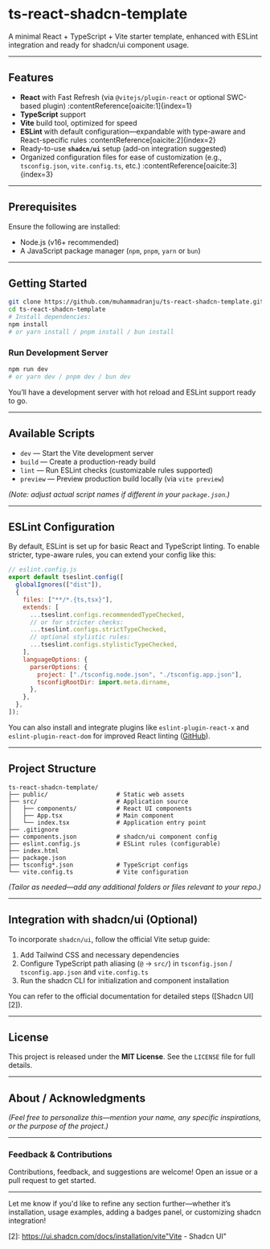 # ts-react‑shadcn‑template

A minimal React + TypeScript + Vite starter template, enhanced with ESLint integration and ready for shadcn/ui component usage.

---

## Features

- **React** with Fast Refresh (via `@vitejs/plugin-react` or optional SWC-based plugin) :contentReference[oaicite:1]{index=1}
- **TypeScript** support
- **Vite** build tool, optimized for speed
- **ESLint** with default configuration—expandable with type-aware and React-specific rules :contentReference[oaicite:2]{index=2}
- Ready-to-use **`shadcn/ui`** setup (add-on integration suggested)
- Organized configuration files for ease of customization (e.g., `tsconfig.json`, `vite.config.ts`, etc.) :contentReference[oaicite:3]{index=3}

---

## Prerequisites

Ensure the following are installed:

- Node.js (v16+ recommended)
- A JavaScript package manager (`npm`, `pnpm`, `yarn` or `bun`)

---

## Getting Started

```bash
git clone https://github.com/muhammadranju/ts-react-shadcn-template.git
cd ts-react-shadcn-template
# Install dependencies:
npm install
# or yarn install / pnpm install / bun install
```

### Run Development Server

```bash
npm run dev
# or yarn dev / pnpm dev / bun dev
```

You’ll have a development server with hot reload and ESLint support ready to go.

---

## Available Scripts

- `dev` — Start the Vite development server
- `build` — Create a production-ready build
- `lint` — Run ESLint checks (customizable rules supported)
- `preview` — Preview production build locally (via `vite preview`)

_(Note: adjust actual script names if different in your `package.json`.)_

---

## ESLint Configuration

By default, ESLint is set up for basic React and TypeScript linting. To enable stricter, type-aware rules, you can extend your config like this:

```js
// eslint.config.js
export default tseslint.config([
  globalIgnores(["dist"]),
  {
    files: ["**/*.{ts,tsx}"],
    extends: [
      ...tseslint.configs.recommendedTypeChecked,
      // or for stricter checks:
      ...tseslint.configs.strictTypeChecked,
      // optional stylistic rules:
      ...tseslint.configs.stylisticTypeChecked,
    ],
    languageOptions: {
      parserOptions: {
        project: ["./tsconfig.node.json", "./tsconfig.app.json"],
        tsconfigRootDir: import.meta.dirname,
      },
    },
  },
]);
```

You can also install and integrate plugins like `eslint-plugin-react-x` and `eslint-plugin-react-dom` for improved React linting ([GitHub][1]).

---

## Project Structure

```
ts-react-shadcn-template/
├── public/                   # Static web assets
├── src/                      # Application source
│   ├── components/           # React UI components
│   ├── App.tsx               # Main component
│   └── index.tsx             # Application entry point
├── .gitignore
├── components.json           # shadcn/ui component config
├── eslint.config.js          # ESLint rules (configurable)
├── index.html
├── package.json
├── tsconfig*.json            # TypeScript configs
└── vite.config.ts            # Vite configuration
```

_(Tailor as needed—add any additional folders or files relevant to your repo.)_

---

## Integration with shadcn/ui (Optional)

To incorporate `shadcn/ui`, follow the official Vite setup guide:

1. Add Tailwind CSS and necessary dependencies
2. Configure TypeScript path aliasing (`@` → `src/`) in `tsconfig.json` / `tsconfig.app.json` and `vite.config.ts`
3. Run the shadcn CLI for initialization and component installation

You can refer to the official documentation for detailed steps ([Shadcn UI][2]).

---

## License

This project is released under the **MIT License**. See the `LICENSE` file for full details.

---

## About / Acknowledgments

_(Feel free to personalize this—mention your name, any specific inspirations, or the purpose of the project.)_

---

### Feedback & Contributions

Contributions, feedback, and suggestions are welcome! Open an issue or a pull request to get started.

---

Let me know if you'd like to refine any section further—whether it’s installation, usage examples, adding a badges panel, or customizing shadcn integration!

[1]: https://github.com/muhammadranju/ts-react-shadcn-template "GitHub - muhammadranju/ts-react-shadcn-template"

[2]: https://ui.shadcn.com/docs/installation/vite"Vite - Shadcn UI"
